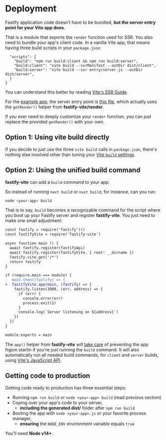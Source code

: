 # Deployment

Fastify application code doesn't have to be bundled, **but the server entry 
point for your Vite app does**. 

That is a module that exports the `render` function used for SSR. You also 
need to bundle your app's client code. In a vanilla Vite app, that means having 
three build scripts in your `package.json`:

```{
  "scripts": {
    "build": "npm run build:client && npm run build:server",
    "build:client": "vite build --ssrManifest --outDir dist/client",
    "build:server": "vite build --ssr entry/server.js --outDir dist/server",
  }
}
```

You can understand this better by reading [Vite's SSR Guide][ssr-guide]. 

For the [example app][example-app], the server entry point is 
[this file][entry-server], which actually uses the `getRender()` helper 
from **fastify-vite/render**.

[ssr-guide]: https://vitejs.dev/guide/ssr
[example-app]: https://github.com/galvez/fastify-vite/tree/main/example
[entry-server]: https://github.com/galvez/fastify-vite/blob/main/example/entry/server.js
[fastify-vite-render]: https://github.com/galvez/fastify-vite/blob/main/render.js

If you ever need to deeply customize your `render` function, you can just 
replace the provided `getRender()` with your own.

## Option 1: Using vite build directly

If you decide to just use the three `vite build` calls in `package.json`, there's
nothing else involved other than tuning your [Vite `build` settings][vite-build].

[vite-build]: https://vitejs.dev/config/#build-options

## Option 2: Using the unified build command

**fastify-vite** can add a `build` command to your app.

So instead of running `next build` or `nuxt build`, for instance, can you run:

```bash
node <your-app> build
```

That is to say, `build` becomes a recognizable command for the script where
you boot up your Fastify server and register **fastify-vite**. You just need to 
make one small adjustment:

```diff
const fastify = require('fastify')()
const fastifyVite = require('fastify-vite')

async function main () {
  await fastify.register(fastifyApi)
  await fastify.register(fastifyVite, { root: __dirname })
  fastify.vite.get('/*')
  return fastify
}

if (require.main === module) {
-  main.then((fastify) => {
+  fastifyVite.app(main, (fastify) => {
    fastify.listen(3000, (err, address) => {
      if (err) {
        console.error(err)
        process.exit(1)
      }
      console.log(`Server listening on ${address}`)
    })
  })
}

module.exports = main
```

The `app()` helper from **fastify-vite** will [take care][fastify-vite-app] of 
preventing the app frgom startin if you're just running the `build` command. It 
will also automatically run all needed build commands, for `client` and `server` 
builds, using [Vite's JavaScript API][vite-js-api].

[fastify-vite-app]: https://github.com/galvez/fastify-vite/blob/main/index.js
[vite-js-api]: https://vitejs.dev/guide/api-javascript.html

## Getting code to production

Getting code ready to production has three essential steps:

- Running `npm run build` or `node <your-app> build` (read previous section)
- Coping over your app's code to your server,
  - **including the generated dist/** folder after `npm run build`
- Booting the app with `node <your-app>.js` or your favorite process manager,
  - **ensuring** the `NODE_ENV` environment variable equals `true`

You'll need **Node v14+**.
